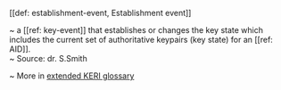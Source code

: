 [[def: establishment-event, Establishment event]]

~ a [[ref: key-event]] that establishes or changes the key state which includes the current set of authoritative keypairs (key state) for an [[ref: AID]].  
~ Source: dr. S.Smith

~ More in <a href="https://weboftrust.github.io/WOT-terms/docs/glossary/establishment-event">extended KERI glossary</a>
